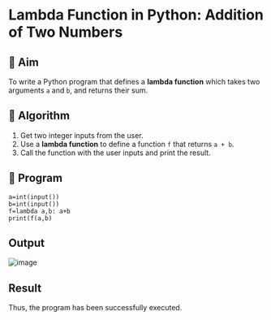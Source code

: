 # Lambda Function in Python: Addition of Two Numbers

## 🎯 Aim
To write a Python program that defines a **lambda function** which takes two arguments `a` and `b`, and returns their sum.

## 🧠 Algorithm
1. Get two integer inputs from the user.
2. Use a **lambda function** to define a function `f` that returns `a + b`.
3. Call the function with the user inputs and print the result.

## 🧾 Program
```
a=int(input()) 
b=int(input()) 
f=lambda a,b: a+b 
print(f(a,b)
```
## Output
![image](https://github.com/user-attachments/assets/af4a714d-b7e1-4a6f-81c5-e3153105aaab)

## Result
Thus, the program has been successfully executed.
